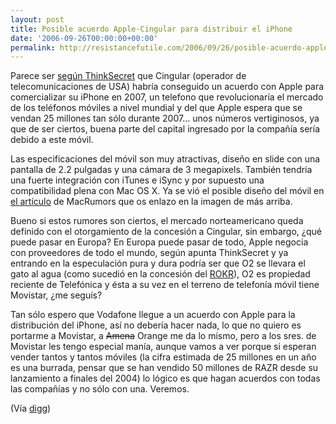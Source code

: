 ```yaml
---
layout: post
title: Posible acuerdo Apple-Cingular para distribuir el iPhone
date: '2006-09-26T00:00:00+00:00'
permalink: http://resistancefutile.com/2006/09/26/posible-acuerdo-apple-cingular-para-distribuir-el-iphone/
---
```

<a href="http://www.macrumors.com/pages/2006/09/20060913215342.shtml"><img style="float:right; margin:0 0 10px 10px;cursor:pointer; cursor:hand;" src="http://photos1.blogger.com/blogger2/4553/2422/1600/pict05_iphone_r02b.jpg" border="0" alt="" /></a>Parece ser <a href="http://www.thinksecret.com/news/0609cingulariphone.html">según ThinkSecret</a> que Cingular (operador de telecomunicaciones de USA) habría conseguido un acuerdo con Apple para comercializar su iPhone en 2007, un telefono que revolucionaría el mercado de los teléfonos móviles a nivel mundial y del que Apple espera que se vendan 25 millones tan sólo durante 2007... unos números vertiginosos, ya que de ser ciertos, buena parte del capital ingresado por la compañía sería debido a este móvil.

Las especificaciones del móvil son muy atractivas, diseño en slide con una pantalla de 2.2 pulgadas y una cámara de 3 megapixels.
También tendría una fuerte integración con iTunes e iSync y por supuesto una compatibilidad plena con Mac OS X. Ya se vió el posible diseño del móvil en <a href="http://www.macrumors.com/pages/2006/09/20060913215342.shtml">el artículo</a> de MacRumors que os enlazo en la imagen de más arriba.

Bueno si estos rumores son ciertos, el mercado norteamericano queda definido con el otorgamiento de la concesión a Cingular, sin embargo, ¿qué puede pasar en Europa? En Europa puede pasar de todo, Apple negocia con proveedores de todo el mundo, según apunta ThinkSecret y ya entrando en la especulación pura y dura podría ser que O2 se llevara el gato al agua (como sucedió en la concesión del <a href="http://en.wikipedia.org/wiki/Motorola_ROKR">ROKR</a>), O2 es propiedad reciente de Telefónica y ésta a su vez en el terreno de telefonía móvil tiene Movistar, ¿me seguís?

Tan sólo espero que Vodafone llegue a un acuerdo con Apple para la distribución del iPhone, así no debería hacer nada, lo que no quiero es portarme a Movistar, a <s>Amena</s> Orange me da lo mismo, pero a los sres. de Movistar les tengo especial manía, aunque vamos a ver porque si esperan vender tantos y tantos móviles (la cifra estimada de 25 millones en un año es una burrada, pensar que se han vendido 50 millones de RAZR desde su lanzamiento a finales del 2004) lo lógico es que hagan acuerdos con todas las compañías y no sólo con una. Veremos.

(Vía <a href="http://digg.com/apple/Apple_Projects_25_Mil_iPhones_in_2007">digg</a>)
